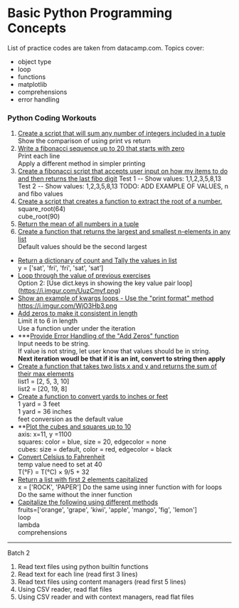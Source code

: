 # Basic Python Programming Concepts

List of practice codes are taken from datacamp.com. Topics cover:
- object type
- loop
- functions
- matplotlib
- comprehensions
- error handling

### Python Coding Workouts

1. [Create a script that will sum any number of integers included in a tuple](#Create-a-script-that-will-sum-any-number-of-integers-included-in-a-tuple)   
Show the comparison of using print vs return
2. [Write a fibonacci sequence up to 20 that starts with zero](#Write-a-fibonacci-sequence-up-to-20-that-starts-with-zero)  
Print each line  
Apply a different method in simpler printing   
3. [Create a fibonacci script that accepts user input on how my items to do and then returns the last fibo digit](#Create-a-fibonacci-script-that-accepts-user-input-on-how-my-items-to-do) 
    Test 1 -- Show values: 1,1,2,3,5,8,13  
    Test 2 -- Show values: 1,2,3,5,8,13
    TODO: ADD EXAMPLE OF VALUES, n and fibo values
4. [Create a script that creates a function to extract the root of a number.](#Create-a-script-that-creates-a-function-to-extract-the-root-of-an-integer)  
    square_root(64)  
    cube_root(90)  
5. [Return the mean of all numbers in a tuple](#Return-the-mean-of-all-numbers-for-a-tuple)
6. [Create a function that returns the largest and smallest n-elements in any list](#Create-a-function-that--Returns-the-largest/smallest-n-elements-in-any-sorted-list)  
    Default values should be the second largest
* [Return a dictionary of count and Tally the values in list](#Count-and-Tally-the-values-in-list)   
y = ['sat', 'fri', 'fri', 'sat', 'sat']
* [Loop through the value of previous exercises](#Loop-thrrough-the-output-of-the-dictionary-value-given-above:)   
Option 2: [Use dict.keys in showing the key value pair loop] (https://i.imgur.com/UuzCmyf.png)
* [Show an example of kwargs loops - Use the "print format" method](#Combination-of-kwargs-and-for-loops)   
https://i.imgur.com/WjO3Hb3.png   
* [Add zeros to make it consistent in length](#Add-zeros-to-make-it-consistent-in-length.)  
    Limit it to 6 in length   
    Use a function under under the iteration
* ***[Provide Error Handling of the "Add Zeros" function](#Return-string-padded-with-zeros-BUT-provide-Error-notifications)   
    Input needs to be string.   
    If value is not string, let user know that values should be in string.  
    **Next iteration woudl be that if it is an int, convert to string then apply**
* [Create a function that takes two lists x and y and returns the sum of their max elements](#Create-function--that-takes-two-lists-x-and-y,-and-returns-the-sum-of-their-maximum-elements)  
list1 = [2, 5, 3, 10]   
list2 = [20, 19, 8]   
* [Create a function to convert yards to inches or feet](#Convert-yards-to-feet-or-inches)   
1 yard = 3 feet   
1 yard = 36 inches   
feet conversion as the default value
* **[Plot the cubes and squares up to 10](#Plot-the-cube-and-squares-up-to-10)    
axis: x=11, y =1100  
squares: color = blue, size = 20,  edgecolor = none    
cubes:   size = default,  color = red, edgecolor = black     
* [Convert Celsius to Fahrenheit](#Converts-the-temperature-from-Celsius-to-Fahrenheit)  
temp value need to set at 40  
T(°F) = T(°C) × 9/5 + 32
* [Return a list with first 2 elements capitalized](#Return-a-list-with-all--elements-capitalized)  
x = ['ROCK', 'PAPER']
Do the same using inner function with for loops   
Do the same without the inner function
* [Capitalize the following using different methods](#Capitalize-Using-different-methods)  
fruits=['orange', 'grape', 'kiwi', 'apple', 'mango', 'fig', 'lemon']   
    loop     
    lambda     
    comprehensions     

-----
Batch 2

1. Read text files using python builtin functions
2. Read text for each line (read first 3 lines)
3. Read text files using content managers (read first 5 lines)
4. Using CSV reader, read flat files
5. Using CSV reader and with context managers, read flat files

